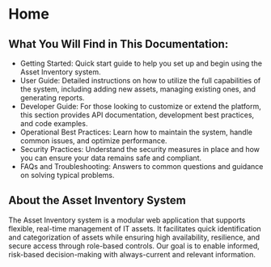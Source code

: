 # Home
## What You Will Find in This Documentation:

-   Getting Started: Quick start guide to help you set up and begin using the Asset Inventory system.
-   User Guide: Detailed instructions on how to utilize the full capabilities of the system, including adding new assets, managing existing ones, and generating reports.
-   Developer Guide: For those looking to customize or extend the platform, this section provides API documentation, development best practices, and code examples.
-   Operational Best Practices: Learn how to maintain the system, handle common issues, and optimize performance.
-   Security Practices: Understand the security measures in place and how you can ensure your data remains safe and compliant.
-   FAQs and Troubleshooting: Answers to common questions and guidance on solving typical problems.

## About the Asset Inventory System

The Asset Inventory system is a modular web application that supports flexible, real-time management of IT assets. It facilitates quick identification and categorization of assets while ensuring high availability, resilience, and secure access through role-based controls. Our goal is to enable informed, risk-based decision-making with always-current and relevant information.
